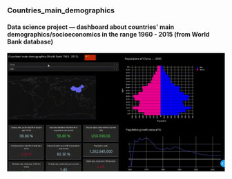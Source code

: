 ### Countries_main_demographics
#### Data science project — dashboard about countries' main demographics/socioeconomics in the range 1960 - 2015 (from World Bank database)

![alt text](https://github.com/gabrielpmelow/countries_main_demographics/blob/main/dashboard.gif)
